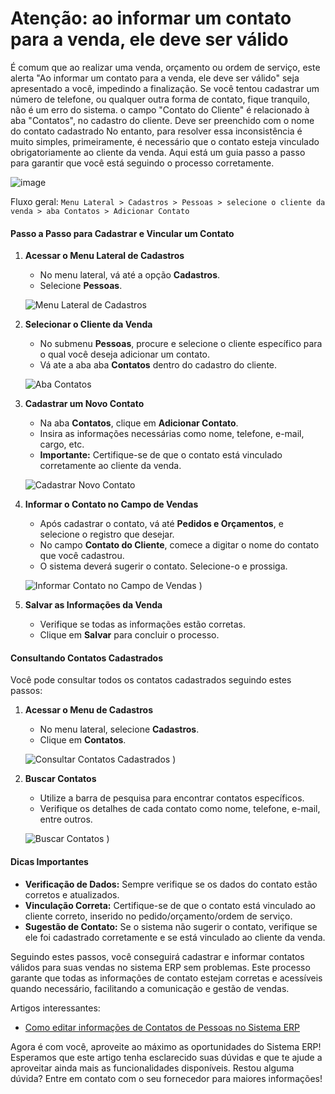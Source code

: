 # Atenção: ao informar um contato para a venda, ele deve ser válido

É comum que ao realizar uma venda, orçamento ou ordem de serviço, este alerta "Ao informar um contato para a venda, ele deve ser válido" seja apresentado a você, impedindo a finalização. Se você tentou cadastrar um número de telefone, ou qualquer outra forma de contato, fique tranquilo, não é um erro do sistema.
o campo "Contato do Cliente" é relacionado à aba "Contatos", no cadastro do cliente. Deve ser preenchido com o nome do contato cadastrado No entanto, para resolver essa inconsistência é muito simples, primeiramente, é necessário que o contato esteja vinculado obrigatoriamente ao cliente da venda. Aqui está um guia passo a passo para garantir que você está seguindo o processo corretamente.

![image](https://github.com/manoelargc/Artigos/assets/105336239/0f9dbeb9-2707-4409-8497-eaf87665e15f)

Fluxo geral: ```Menu Lateral > Cadastros > Pessoas > selecione o cliente da venda > aba Contatos > Adicionar Contato```


#### Passo a Passo para Cadastrar e Vincular um Contato

1. **Acessar o Menu Lateral de Cadastros**
   - No menu lateral, vá até a opção **Cadastros**.
   - Selecione **Pessoas**.


   ![Menu Lateral de Cadastros](https://github.com/manoelargc/Artigos/assets/105336239/881822b6-69b1-4939-8533-3170900113e8)

2. **Selecionar o Cliente da Venda**
   - No submenu **Pessoas**, procure e selecione o cliente específico para o qual você deseja adicionar um contato.
   - Vá ate a aba aba **Contatos** dentro do cadastro do cliente.

   ![Aba Contatos](https://github.com/manoelargc/Artigos/assets/105336239/74373e0c-c408-4f7d-acaa-f166d5927226)

3. **Cadastrar um Novo Contato**
   - Na aba **Contatos**, clique em **Adicionar Contato**.
   - Insira as informações necessárias como nome, telefone, e-mail, cargo, etc.
   - **Importante:** Certifique-se de que o contato está vinculado corretamente ao cliente da venda.

   ![Cadastrar Novo Contato](https://media.discordapp.net/attachments/1255619022947483749/1255630359446687834/CPT2406261759-1675x805.gif?ex=667fcea6&is=667e7d26&hm=b5b6906af156434308e7f6f55c3c733e694df7e31b1c2ec426c15ff9fff2fcea&=&width=1057&height=508)

4. **Informar o Contato no Campo de Vendas**
   - Após cadastrar o contato, vá até **Pedidos e Orçamentos**, e selecione o registro que desejar.
   - No campo **Contato do Cliente**, comece a digitar o nome do contato que você cadastrou.
   - O sistema deverá sugerir o contato. Selecione-o e prossiga.

   ![Informar Contato no Campo de Vendas](https://github.com/manoelargc/Artigos/assets/105336239/7a4dc4ae-9259-425f-9362-3bc601a574e7)
) 

5. **Salvar as Informações da Venda**
   - Verifique se todas as informações estão corretas.
   - Clique em **Salvar** para concluir o processo.


#### Consultando Contatos Cadastrados

Você pode consultar todos os contatos cadastrados seguindo estes passos:

1. **Acessar o Menu de Cadastros**
   - No menu lateral, selecione **Cadastros**.
   - Clique em **Contatos**.

   ![Consultar Contatos Cadastrados](https://github.com/manoelargc/Artigos/assets/105336239/0b40eebe-b511-4907-8343-f43949ad1e9c)
) 

2. **Buscar Contatos**
   - Utilize a barra de pesquisa para encontrar contatos específicos.
   - Verifique os detalhes de cada contato como nome, telefone, e-mail, entre outros.

   ![Buscar Contatos](https://github.com/manoelargc/Artigos/assets/105336239/1c0c4912-c74a-4e38-a71a-07b4e93f71f1)
) 

#### Dicas Importantes

- **Verificação de Dados:** Sempre verifique se os dados do contato estão corretos e atualizados.
- **Vinculação Correta:** Certifique-se de que o contato está vinculado ao cliente correto, inserido no pedido/orçamento/ordem de serviço.
- **Sugestão de Contato:** Se o sistema não sugerir o contato, verifique se ele foi cadastrado corretamente e se está vinculado ao cliente da venda.

Seguindo estes passos, você conseguirá cadastrar e informar contatos válidos para suas vendas no sistema ERP sem problemas. Este processo garante que todas as informações de contato estejam corretas e acessíveis quando necessário, facilitando a comunicação e gestão de vendas.

Artigos interessantes:
- [Como editar informações de Contatos de Pessoas no Sistema ERP](https://ajuda.aprendaerp.com.br/cadastros-basicos/como-editar-informacoes-de-contatos-de-pessoas-no-sistema-erp)
  
Agora é com você, aproveite ao máximo as oportunidades do Sistema ERP! Esperamos que este artigo tenha esclarecido suas dúvidas e que te ajude a aproveitar ainda mais as funcionalidades disponíveis. Restou alguma dúvida? Entre em contato com o seu fornecedor para maiores informações!
